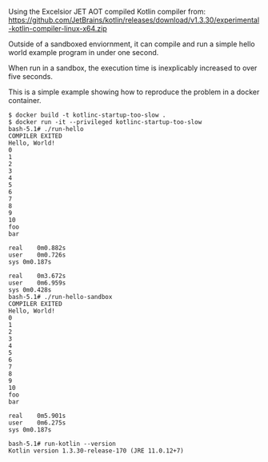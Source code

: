 Using the Excelsior JET AOT compiled Kotlin compiler from:
https://github.com/JetBrains/kotlin/releases/download/v1.3.30/experimental-kotlin-compiler-linux-x64.zip

Outside of a sandboxed enviornment, it can compile and run a simple hello world example program in under one second.

When run in a sandbox, the execution time is inexplicably increased to over five seconds.

This is a simple example showing how to reproduce the problem in a docker container.

```
$ docker build -t kotlinc-startup-too-slow .
$ docker run -it --privileged kotlinc-startup-too-slow
bash-5.1# ./run-hello
COMPILER EXITED
Hello, World!
0
1
2
3
4
5
6
7
8
9
10
foo
bar

real	0m0.882s
user	0m0.726s
sys	0m0.187s

real	0m3.672s
user	0m6.959s
sys	0m0.428s
bash-5.1# ./run-hello-sandbox 
COMPILER EXITED
Hello, World!
0
1
2
3
4
5
6
7
8
9
10
foo
bar

real	0m5.901s
user	0m6.275s
sys	0m0.187s

bash-5.1# run-kotlin --version
Kotlin version 1.3.30-release-170 (JRE 11.0.12+7)
```
